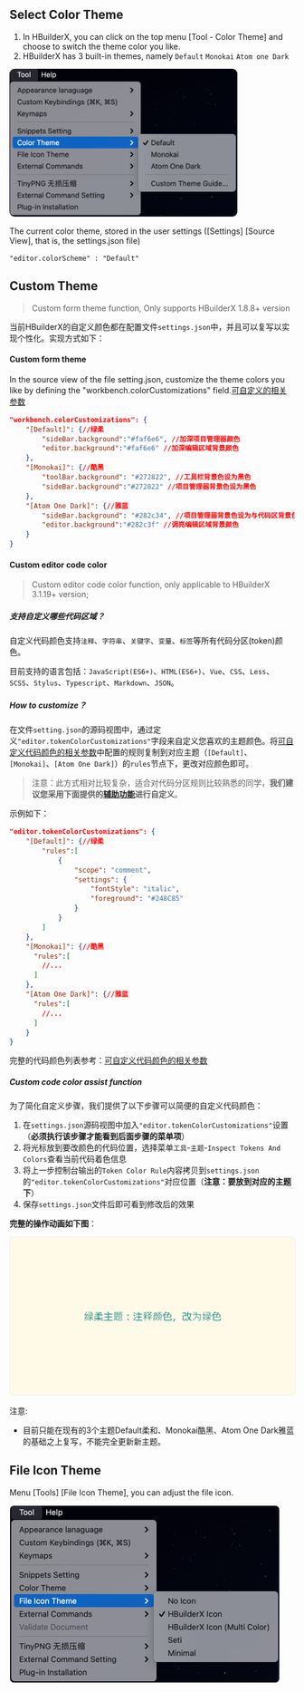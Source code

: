 ## Select Color Theme

1. In HBuilderX, you can click on the top menu [Tool - Color Theme] and choose to switch the theme color you like.
2. HBuilderX has 3 built-in themes, namely `Default` `Monokai` `Atom one Dark`

<img src="/static/snapshots/tutorial/menu_tool/themes_en.png" style="zoom: 45%; border-radius: 20px;"/>

The current color theme, stored in the user settings ([Settings] [Source View], that is, the settings.json file)

```
"editor.colorScheme" : "Default"
```

## Custom Theme

> Custom form theme function, Only supports HBuilderX 1.8.8+ version

当前HBuilderX的自定义颜色都在配置文件`settings.json`中，并且可以复写以实现个性化。实现方式如下：

#### Custom form theme


In the source view of the file setting.json, customize the theme colors you like by defining the "workbench.colorCustomizations" field.[可自定义的相关参数](/Tutorial/Other/themes_param)

```json
"workbench.colorCustomizations": {
    "[Default]": {//绿柔
        "sideBar.background":"#faf6e6", //加深项目管理器颜色
        "editor.background":"#faf6e6" //加深编辑区域背景颜色
    },
    "[Monokai]": {//酷黑
        "toolBar.background": "#272822", //工具栏背景色设为黑色
        "sideBar.background":"#272822" //项目管理器背景色设为黑色
    },
    "[Atom One Dark]": {//雅蓝
        "sideBar.background": "#282c34", //项目管理器背景色设为与代码区背景色相同
        "editor.background":"#282c3f" //调亮编辑区域背景颜色
    }
}
```

#### Custom editor code color

> Custom editor code color function, only applicable to HBuilderX 3.1.19+ version;

##### 支持自定义哪些代码区域？
自定义代码颜色支持`注释`、`字符串`、`关键字`、`变量`、`标签`等所有代码分区(token)颜色。

目前支持的语言包括：`JavaScript(ES6+)`、`HTML(ES6+)`、`Vue`、`CSS`、`Less`、`SCSS`、`Stylus`、`Typescript`、`Markdown`、`JSON`。

##### How to customize？
在文件`setting.json`的源码视图中，通过定义`"editor.tokenColorCustomizations"`字段来自定义您喜欢的主题颜色。将[可自定义代码颜色的相关参数](/Tutorial/Other/themes_code.md)中配置的规则复制到对应主题（`[Default]`、`[Monokai]`、`[Atom One Dark]`）的`rules`节点下，更改对应颜色即可。

> 注意：此方式相对比较复杂，适合对代码分区规则比较熟悉的同学，**我们建议您采用下面提供的[辅助功能](#自定义代码颜色辅助功能)进行自定义**。

示例如下：
```json
"editor.tokenColorCustomizations": {
    "[Default]": {//绿柔
        "rules":[
            {
                "scope": "comment",
                "settings": {
                    "fontStyle": "italic",
                    "foreground": "#248C85"
                }
            }
        ]
    },
    "[Monokai]": {//酷黑
      "rules":[
        //...
      ]
    },
    "[Atom One Dark]": {//雅蓝
      "rules":[
        //...
      ]
    }
}
```

完整的代码颜色列表参考：[可自定义代码颜色的相关参数](/Tutorial/Other/themes_code.md)

##### Custom code color assist function
为了简化自定义步骤，我们提供了以下步骤可以简便的自定义代码颜色：

1. 在`settings.json`源码视图中加入`"editor.tokenColorCustomizations"`设置（**必须执行该步骤才能看到后面步骤的菜单项**）
2. 将光标放到要改颜色的代码位置，选择菜单`工具`-`主题`-`Inspect Tokens And Colors`查看当前代码着色信息
3. 将上一步控制台输出的`Token Color Rule`内容拷贝到`settings.json`的`"editor.tokenColorCustomizations"`对应位置（**注意：要放到对应的主题下**）
4. 保存`settings.json`文件后即可看到修改后的效果

**完整的操作动画如下图**：

<img src="/static/snapshots/tutorial/custom_token_color.gif" style="border: 1px solid #eee;border-radius: 5px; "  />

注意:

* 目前只能在现有的3个主题Default柔和、Monokai酷黑、Atom One Dark雅蓝的基础之上复写，不能完全更新新主题。

## File Icon Theme

Menu [Tools] [File Icon Theme], you can adjust the file icon.

<img src="/static/snapshots/tutorial/menu_tool/file_icon_en.png" style="zoom: 50%; border: 1px solid #eee;border-radius: 15px; " />